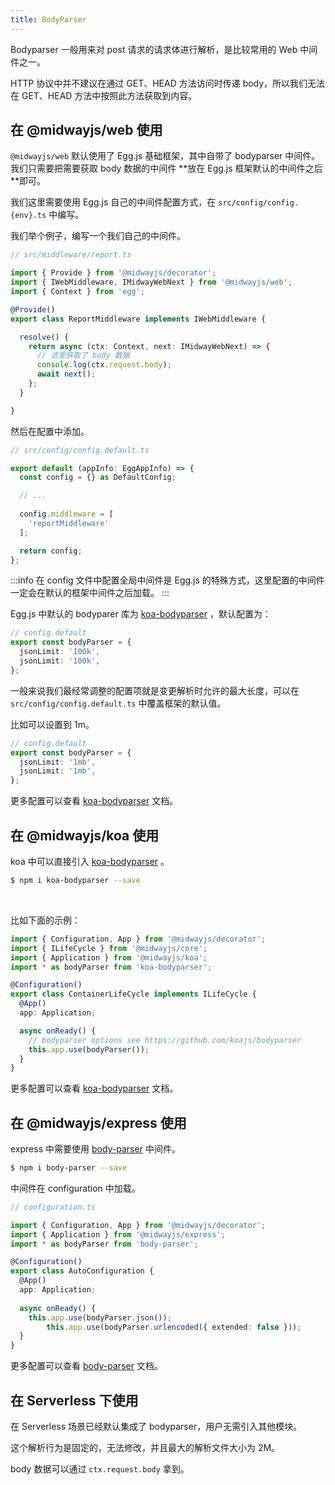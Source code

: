 ```yaml
---
title: BodyParser
---
```


  Bodyparser 一般用来对 post 请求的请求体进行解析，是比较常用的 Web 中间件之一。
​

HTTP 协议中并不建议在通过 GET、HEAD 方法访问时传递 body，所以我们无法在 GET、HEAD 方法中按照此方法获取到内容。


## 在 @midwayjs/web 使用


`@midwayjs/web` 默认使用了 Egg.js 基础框架，其中自带了 bodyparser 中间件。我们只需要把需要获取 body 数据的中间件 **放在 Egg.js 框架默认的中间件之后 **即可。
​

我们这里需要使用 Egg.js 自己的中间件配置方式，在 `src/config/config.{env}.ts` 中编写。
​

我们举个例子，编写一个我们自己的中间件。
```typescript
// src/middleware/report.ts

import { Provide } from '@midwayjs/decorator';
import { IWebMiddleware, IMidwayWebNext } from '@midwayjs/web';
import { Context } from 'egg';

@Provide()
export class ReportMiddleware implements IWebMiddleware {

  resolve() {
    return async (ctx: Context, next: IMidwayWebNext) => {
      // 这里获取了 body 数据
      console.log(ctx.request.body);
      await next();
    };
  }

}
```
然后在配置中添加。
```typescript
// src/config/config.default.ts

export default (appInfo: EggAppInfo) => {
  const config = {} as DefaultConfig;

  // ...
  
  config.middleware = [
    'reportMiddleware'
  ];

  return config;
};
```
:::info
在 config 文件中配置全局中间件是 Egg.js 的特殊方式，这里配置的中间件一定会在默认的框架中间件之后加载。
:::


Egg.js 中默认的 bodyparer 库为 [koa-bodyparser](https://github.com/koajs/bodyparser) ，默认配置为：
```typescript
// config.default
export const bodyParser = {
  jsonLimit: '100k',
  jsonLimit: '100k',
};
```
一般来说我们最经常调整的配置项就是变更解析时允许的最大长度，可以在 `src/config/config.default.ts` 中覆盖框架的默认值。
​

比如可以设置到 1m。
```typescript
// config.default
export const bodyParser = {
  jsonLimit: '1mb',
  jsonLimit: '1mb',
};
```
更多配置可以查看 [koa-bodyparser](https://github.com/koajs/bodyparser) 文档。
​

## 在 @midwayjs/koa 使用


koa 中可以直接引入  [koa-bodyparser](https://github.com/koajs/bodyparser) 。
​

```bash
$ npm i koa-bodyparser --save
```
​

比如下面的示例：
```typescript
import { Configuration, App } from '@midwayjs/decorator';
import { ILifeCycle } from '@midwayjs/core';
import { Application } from '@midwayjs/koa';
import * as bodyParser from 'koa-bodyparser';

@Configuration()
export class ContainerLifeCycle implements ILifeCycle {
  @App()
  app: Application;

  async onReady() {
    // bodyparser options see https://github.com/koajs/bodyparser
    this.app.use(bodyParser());
  }
}

```
更多配置可以查看 [koa-bodyparser](https://github.com/koajs/bodyparser) 文档。
​

## 在 @midwayjs/express 使用


express 中需要使用 [body-parser](https://github.com/expressjs/body-parser) 中间件。
```bash
$ npm i body-parser --save
```
中间件在 configuration 中加载。
```typescript
// configuration.ts

import { Configuration, App } from '@midwayjs/decorator';
import { Application } from '@midwayjs/express';
import * as bodyParser from 'body-parser';

@Configuration()
export class AutoConfiguration {
  @App()
  app: Application;
  
  async onReady() {
    this.app.use(bodyParser.json());
		this.app.use(bodyParser.urlencoded({ extended: false }));
  }
}
```
更多配置可以查看 [body-parser](https://github.com/expressjs/body-parser) 文档。


## 在 Serverless 下使用


在 Serverless 场景已经默认集成了 bodyparser，用户无需引入其他模块。
​

这个解析行为是固定的，无法修改，并且最大的解析文件大小为 2M。
​

body 数据可以通过 `ctx.request.body` 拿到。